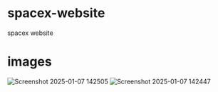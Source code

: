 # spacex-website
spacex website
# images
![Screenshot 2025-01-07 142505](https://github.com/user-attachments/assets/617fc0cc-5e69-4f11-8b78-9f76d87efae2)
![Screenshot 2025-01-07 142447](https://github.com/user-attachments/assets/3e910b56-9b89-4400-9449-9cecc75f26fd)
